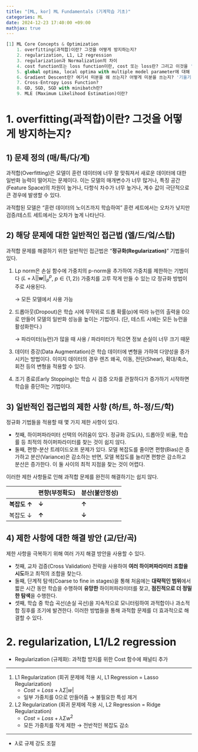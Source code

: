 ```yaml
---
title: "[ML, kor] ML Fundamentals (기계학습 기초)"
categories: ML
date: 2024-12-23 17:40:00 +09:00
mathjax: true
---
```

```Python
[1] ML Core Concepts & Optimization
    1. overfitting(과적합)이란? 그것을 어떻게 방지하는지?
    2. regularization, L1, L2 regression
    3. regularization과 Normalization의 차이
    4. cost function또는 loss function이란, cost 또는 loss란? 그리고 이것을 '최적화 한다'는 것은?
    5. global optima, local optima with multiple model parameter에 대해
    6. Gradient Descent란? 여기서 미분을 왜 쓰는지? 어떻게 미분을 쓰는지? '기울기'의 의미는?
    7. Cross-Entropy Loss Function?
    8. GD, SGD, SGD with minibatch란?
    9. MLE (Maximum Likelihood Estimation)이란?
```

# 1. overfitting(과적합)이란? 그것을 어떻게 방지하는지?

## 1) 문제 정의 (매/특/다/계)

과적합(Overfitting)은 모델이 훈련 데이터에 너무 잘 맞춰져서 새로운 데이터에 대한 일반화 능력이 떨어지는 문제이다. 이는 모델의 매개변수가 너무 많거나, 특징 공간(Feature Space)의 차원이 높거나, 다항식 차수가 너무 높거나, 계수 값이 극단적으로 큰 경우에 발생할 수 있다.

과적합된 모델은 “훈련 데이터의 노이즈까지 학습하여” 훈련 세트에서는 오차가 낮지만 검증/테스트 세트에서는 오차가 높게 나타난다.


## 2) 해당 문제에 대한 일반적인 접근법 (엘/드/엌/스탑)

과적합 문제를 해결하기 위한 일반적인 접근법은 “**정규화(Regularization)**” 기법들이 있다.

1. Lp norm은 손실 함수에 가중치의 p-norm을 추가하여 가중치를 제한하는 기법이다 ($L + \lambda ||\mathbf{w}||_p^p$, $p \in \{1, 2\}$) 가중치를 고루 작게 만들 수 있는 l2 정규화 방법이 주로 사용된다.
    
    → 모든 모델에서 사용 가능
    
2. 드롭아웃(Dropout)은 학습 시에 무작위로 드롭 확률(p)에 따라 뉴런의 출력을 0으로 만들어 모델의 일반화 성능을 높이는 기법이다. (단, 테스트 시에는 모든 뉴런을 활성화한다.)
    
    → 파라미터(뉴런)가 많을 때 사용 / 파라미터가 적으면 정보 손실이 너무 크기 때문
    
3. 데이터 증강(Data Augmentation)은 학습 데이터에 변형을 가하여 다양성을 증가시키는 방법이다. 이미지 데이터의 경우 렌즈 왜곡, 이동, 전단(Shear), 확대/축소, 회전 등의 변형을 적용할 수 있다.
4. 조기 종료(Early Stopping)는 학습 시 검증 오차를 관찰하다가 증가하기 시작하면 학습을 중단하는 기법이다.

## 3) 일반적인 접근법의 제한 사항 (하/트, 하-정/드/학)

정규화 기법들을 적용할 때 몇 가지 제한 사항이 있다.

- 첫째, 하이퍼파라미터 선택의 어려움이 있다. 정규화 강도($\lambda$), 드롭아웃 비율, 학습률 등 최적의 하이퍼파라미터를 찾는 것이 쉽지 않다.
- 둘째, 편향-분산 트레이드오프 문제가 있다. 모델 복잡도를 줄이면 편향(Bias)은 증가하고 분산(Variance)은 감소하는 반면, 모델 복잡도를 늘리면 편향은 감소하고 분산은 증가한다. 이 둘 사이의 최적 지점을 찾는 것이 어렵다.

이러한 제한 사항들로 인해 과적합 문제를 완전히 해결하기는 쉽지 않다.

|  | 편향(부정확도) | 분산(불안정성) |
| --- | --- | --- |
| **복잡도 ↑** | **↓** | **↑** |
| 복잡도 ↓ | **↑** | **↓** |

## 4) 제한 사항에 대한 해결 방안 (교/단/곡)

제한 사항을 극복하기 위해 여러 가지 해결 방안을 사용할 수 있다.

- 첫째, 교차 검증(Cross Validation) 전략을 사용하여 **여러 하이퍼파라미터 조합을 시도**하고 최적의 조합을 찾는다.
- 둘째, 단계적 탐색(Coarse to fine in stages)을 통해 처음에는 **대략적인 범위**에서 짧은 시간 동안 학습을 수행하여 **유망한** 하이퍼파라미터를 찾고, **점진적으로 더 정밀한 탐색**을 수행한다.
- 셋째, 학습 중 학습 곡선(손실 곡선)을 지속적으로 모니터링하여 과적합이나 과소적합 징후를 조기에 발견한다. 이러한 방법들을 통해 과적합 문제를 더 효과적으로 해결할 수 있다.

# 2. regularization, L1/L2 regression

- Regularization (규제화): 과적합 방지를 위한 Cost 함수에 패널티 추가
---

1. L1 Regularization (회귀 문제에 적용 시, L1 Regression = Lasso Regularization)
    - $Cost = Loss + \lambda \Sigma |w|$
    - 일부 가중치를 0으로 만들어줌 → 불필요한 특성 제거
2. L2 Regularization (회귀 문제에 적용 시, L2 Regression = Ridge Regularization)
    - $Cost = Loss + \lambda \Sigma w^2$
    - 모든 가중치를 작게 제한 → 전반적인 복잡도 감소

---

* $\lambda$로 규제 강도 조절